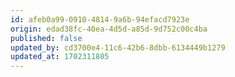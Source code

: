 ```yaml
---
id: afeb0a99-0910-4814-9a6b-94efacd7923e
origin: edad38fc-40ea-4d5d-a85d-9d752c00c4ba
published: false
updated_by: cd3700e4-11c6-42b6-8dbb-6134449b1279
updated_at: 1702311805
---
```

